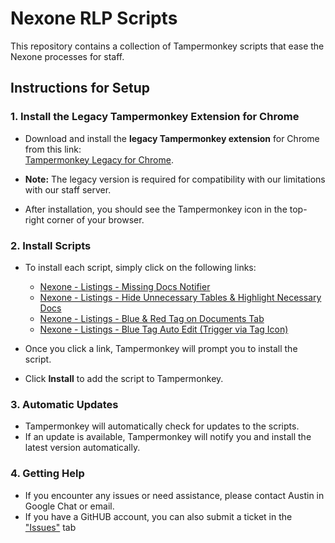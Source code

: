 # Nexone RLP Scripts

This repository contains a collection of Tampermonkey scripts that ease the Nexone processes for staff. 

## Instructions for Setup

### 1. Install the Legacy Tampermonkey Extension for Chrome
- Download and install the **legacy Tampermonkey extension** for Chrome from this link:  
  [Tampermonkey Legacy for Chrome](https://chromewebstore.google.com/detail/tampermonkey-legacy/lcmhijbkigalmkeommnijlpobloojgfn).
  
- **Note:** The legacy version is required for compatibility with our limitations with our staff server.  
- After installation, you should see the Tampermonkey icon in the top-right corner of your browser.

### 2. Install Scripts
- To install each script, simply click on the following links:
  - [Nexone - Listings - Missing Docs Notifier](https://github.com/Austoonzzz/nexone-rlp-scripts/raw/refs/heads/main/Nexone/Nexone%20-%20Listings%20-%20Missing%20Docs%20Notifier-1.6.user.js)
  - [Nexone - Listings - Hide Unnecessary Tables & Highlight Necessary Docs](https://github.com/Austoonzzz/nexone-rlp-scripts/raw/refs/heads/main/Nexone/Nexone%20-%20Listings%20-%20Hide%20Unnecessary%20Tables%20&%20Highlight%20Necessary%20Docs-1.6.user.js)
  - [Nexone - Listings - Blue & Red Tag on Documents Tab](https://github.com/Austoonzzz/nexone-rlp-scripts/raw/refs/heads/main/Nexone/Nexone%20-%20Blue%20&%20Red%20Tag%20on%20Documents%20Tab%20in%20Listings-1.0.user.js)
  - [Nexone - Listings - Blue Tag Auto Edit (Trigger via Tag Icon)](https://github.com/Austoonzzz/nexone-rlp-scripts/raw/refs/heads/main/Nexone/Nexone%20-%20Listings%20-%20Blue%20Tag%20Auto%20Edit%20(Trigger%20via%20Tag%20Icon)-1.6.user.js)

- Once you click a link, Tampermonkey will prompt you to install the script.  
- Click **Install** to add the script to Tampermonkey.

### 3. Automatic Updates
- Tampermonkey will automatically check for updates to the scripts.
- If an update is available, Tampermonkey will notify you and install the latest version automatically.

### 4. Getting Help
- If you encounter any issues or need assistance, please contact Austin in Google Chat or email.
- If you have a GitHUB account, you can also submit a ticket in the ["Issues"](https://github.com/Austoonzzz/nexone-rlp-scripts/issues) tab

